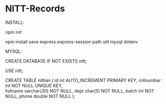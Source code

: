 # NITT-Records

INSTALL:

npm init

npm install save express express-session path util mysql dotenv

MYSQL:

CREATE DATABASE IF NOT EXISTS nitt;

USE nitt;

CREATE TABLE nittian ( 
	id int AUTO_INCREMENT PRIMARY KEY,
	rollnumber int NOT NULL UNIQUE KEY,       
	fullname varchar(30) NOT NULL,
	dept char(5) NOT NULL,
	batch int NOT NULL,
	phone double NOT NULL
);
